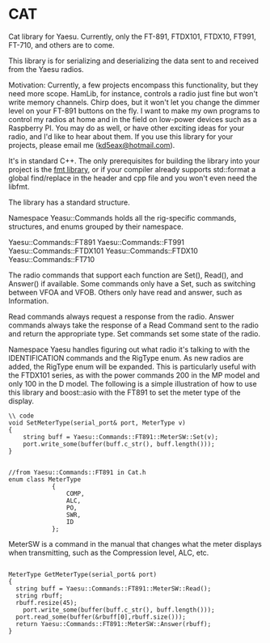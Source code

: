 # CAT
Cat library for Yaesu. Currently, only the FT-891, FTDX101, FTDX10, FT991, FT-710, and others are to come. 

This library is for serializing and deserializing the data sent to and received from the Yaesu radios. 

Motivation:
Currently, a few projects encompass this functionality, but they need more scope. HamLib, for instance, controls a radio just fine but won't write memory channels. Chirp does, but it won't let you change the dimmer level on your FT-891 buttons on the fly. I want to make my own programs to control my radios at home and in the field on low-power devices such as a Raspberry PI. You may do as well, or have other exciting ideas for your radio, and I'd like to hear about them. If you use this library for your projects, please email me (kd5eax@hotmail.com). 

It's in standard C++. The only prerequisites for building the library into your project is the [fmt library](https://github.com/fmtlib/fmt), or if your compiler already supports std::format a global find/replace in the header and cpp file and you won't even need the libfmt. 

The library has a standard structure. 

Namespace Yeasu::Commands holds all the rig-specific commands, structures, and enums grouped by their namespace.

Yaesu::Commands::FT891 
Yaesu::Commands::FT991
Yaesu::Commands::FTDX101
Yeasu::Commands::FTDX10
Yeasu::Commands::FT710

The radio commands that support each function are Set(), Read(), and Answer() if available. Some commands only have a Set, such as switching between VFOA and VFOB. Others only have read and answer, such as Information. 

Read commands always request a response from the radio.
Answer commands always take the response of a Read Command sent to the radio and return the appropriate type.
Set commands set some state of the radio. 



Namespace Yaesu handles figuring out what radio it's talking to with the IDENTIFICATION commands and the RigType enum. As new radios are added, the RigType enum will be expanded. This is particularly useful with the FTDX101 series, as with the power commands 200 in the MP model and only 100 in the D model. The following is a simple illustration of how to use this library and boost::asio with the FT891 to set the meter type of the display. 


```
\\ code
void SetMeterType(serial_port& port, MeterType v)
{
	string buff = Yaesu::Commands::FT891::MeterSW::Set(v); 
	port.write_some(buffer(buff.c_str(), buff.length()));
}


//from Yaesu::Commands::FT891 in Cat.h
enum class MeterType
			{
				COMP,
				ALC,
				PO,
				SWR,
				ID
			};

```

MeterSW is a command in the manual that changes what the meter displays when transmitting, such as the Compression level, ALC, etc. 

```

MeterType GetMeterType(serial_port& port)
{
  string buff = Yaesu::Commands::FT891::MeterSW::Read();
  string rbuff;
  rbuff.resize(45);
	port.write_some(buffer(buff.c_str(), buff.length()));
  port.read_some(buffer(&rbuff[0],rbuff.size()));
  return Yaesu::Commands::FT891::MeterSW::Answer(rbuff);
}

```
